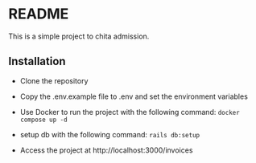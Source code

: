# README

This is a simple project to chita admission.

## Installation

* Clone the repository

* Copy the .env.example file to .env and set the environment variables

* Use Docker to run the project with the following command: `docker compose up -d`

* setup db with the following command: `rails db:setup`

* Access the project at http://localhost:3000/invoices


